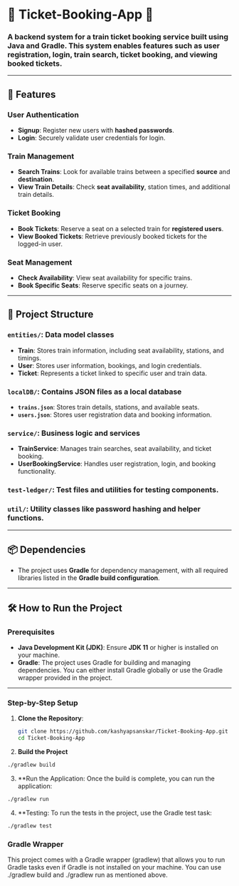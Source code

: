 # 🎫 **Ticket-Booking-App** 🚆

### A backend system for a **train ticket booking service** built using **Java** and **Gradle**. This system enables features such as user registration, login, train search, ticket booking, and viewing booked tickets.

---

## 🚀 **Features**

### **User Authentication**
- **Signup**: Register new users with **hashed passwords**.
- **Login**: Securely validate user credentials for login.

### **Train Management**
- **Search Trains**: Look for available trains between a specified **source** and **destination**.
- **View Train Details**: Check **seat availability**, station times, and additional train details.

### **Ticket Booking**
- **Book Tickets**: Reserve a seat on a selected train for **registered users**.
- **View Booked Tickets**: Retrieve previously booked tickets for the logged-in user.

### **Seat Management**
- **Check Availability**: View seat availability for specific trains.
- **Book Specific Seats**: Reserve specific seats on a journey.

---

## 📁 **Project Structure**

### **`entities/`**: Data model classes
- **Train**: Stores train information, including seat availability, stations, and timings.
- **User**: Stores user information, bookings, and login credentials.
- **Ticket**: Represents a ticket linked to specific user and train data.

### **`localDB/`**: Contains JSON files as a local database
- **`trains.json`**: Stores train details, stations, and available seats.
- **`users.json`**: Stores user registration data and booking information.

### **`service/`**: Business logic and services
- **TrainService**: Manages train searches, seat availability, and ticket booking.
- **UserBookingService**: Handles user registration, login, and booking functionality.

### **`test-ledger/`**: Test files and utilities for testing components.

### **`util/`**: Utility classes like password hashing and helper functions.

---

## 📦 **Dependencies**

- The project uses **Gradle** for dependency management, with all required libraries listed in the **Gradle build configuration**.

---

## 🛠️ **How to Run the Project**

### **Prerequisites**
- **Java Development Kit (JDK)**: Ensure **JDK 11** or higher is installed on your machine.
- **Gradle**: The project uses Gradle for building and managing dependencies. You can either install Gradle globally or use the Gradle wrapper provided in the project.

---

### **Step-by-Step Setup**

1. **Clone the Repository**:
   ```bash
   git clone https://github.com/kashyapsanskar/Ticket-Booking-App.git
   cd Ticket-Booking-App
   ```
2. **Build the Project**
```bash
./gradlew build
```
3. **Run the Application: Once the build is complete, you can run the application:
``` bash
./gradlew run
```
4. **Testing: To run the tests in the project, use the Gradle test task:
``` bash
./gradlew test
```
### Gradle Wrapper
This project comes with a Gradle wrapper (gradlew) that allows you to run Gradle tasks even if Gradle is not installed on your machine. 
You can use ./gradlew build and ./gradlew run as mentioned above.
